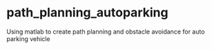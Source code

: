 # path_planning_autoparking
Using matlab to create path planning and obstacle avoidance for auto parking vehicle
